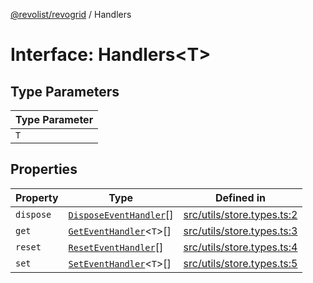 [@revolist/revogrid](README.md) / Handlers

# Interface: Handlers\<T\>

## Type Parameters

| Type Parameter |
| ------ |
| `T` |

## Properties

| Property | Type | Defined in |
| ------ | ------ | ------ |
| `dispose` | [`DisposeEventHandler`](TypeAlias.DisposeEventHandler.md)[] | [src/utils/store.types.ts:2](https://github.com/revolist/revogrid/blob/65763a3c3cbba79c84cbcd4109976d8fec48b078/src/utils/store.types.ts#L2) |
| `get` | [`GetEventHandler`](TypeAlias.GetEventHandler.md)\<`T`\>[] | [src/utils/store.types.ts:3](https://github.com/revolist/revogrid/blob/65763a3c3cbba79c84cbcd4109976d8fec48b078/src/utils/store.types.ts#L3) |
| `reset` | [`ResetEventHandler`](TypeAlias.ResetEventHandler.md)[] | [src/utils/store.types.ts:4](https://github.com/revolist/revogrid/blob/65763a3c3cbba79c84cbcd4109976d8fec48b078/src/utils/store.types.ts#L4) |
| `set` | [`SetEventHandler`](TypeAlias.SetEventHandler.md)\<`T`\>[] | [src/utils/store.types.ts:5](https://github.com/revolist/revogrid/blob/65763a3c3cbba79c84cbcd4109976d8fec48b078/src/utils/store.types.ts#L5) |
